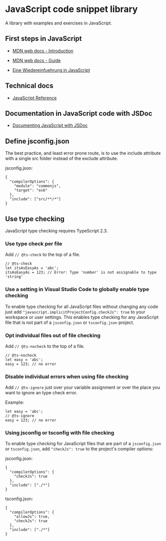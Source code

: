 # JavaScript code snippet library

A library with examples and exercises in JavaScript.

## First steps in JavaScript

- [MDN web docs - Introduction](https://developer.mozilla.org/de/docs/Web/JavaScript)

- [MDN web docs - Guide](https://developer.mozilla.org/de/docs/Web/JavaScript/Guide)

- [Eine Wiedereinfuehrung in JavaScript](https://developer.mozilla.org/de/docs/Web/JavaScript/Eine_Wiedereinfuehrung_in_JavaScript)

## Technical docs

- [JavaScript Reference](https://developer.mozilla.org/de/docs/Web/JavaScript/Reference)

## Documentation in JavaScript code with JSDoc

- [Documenting JavaScript with JSDoc](https://jsdoc.app/)

## Define jsconfig.json

The best practice, and least error prone route, is to use the include attribute with a single src folder instead of the exclude attribute.

jsconfig.json:
~~~
{
  "compilerOptions": {
    "module": "commonjs",
    "target": "es6"
  },
  "include": ["src/**/*"]
}
~~~

## Use type checking

JavaScript type checking requires TypeScript 2.3.

### Use type check per file

Add `// @ts-check` to the top of a file.

~~~
// @ts-check
let itsAsEasyAs = 'abc';
itsAsEasyAs = 123; // Error: Type 'number' is not assignable to type 'string'
~~~

### Use a setting in Visual Studio Code to globally enable type checking

To enable type checking for all JavaScript files without changing any code just add `"javascript.implicitProjectConfig.checkJs": true` to your workspace or user settings. This enables type checking for any JavaScript file that is not part of a `jsconfig.json` or `tsconfig.json` project.

### Opt individual files out of file checking

Add `// @ts-nocheck` to the top of a file.

~~~
// @ts-nocheck
let easy = 'abc';
easy = 123; // no error
~~~

### Disable individual errors when using file checking

Add `// @ts-ignore` just over your variable assignment or over the place you want to ignore an type check error.

Example:
~~~
let easy = 'abc';
// @ts-ignore
easy = 123; // no error
~~~

### Using jsconfig or tsconfig with file checking

To enable type checking for JavaScript files that are part of a `jsconfig.json` or `tsconfig.json`, add `"checkJs": true` to the project's compiler options:

jsconfig.json:
~~~
{
  "compilerOptions": {
    "checkJs": true
  },
  "include": ["./*"]
}
~~~

tsconfig.json:
~~~
{
  "compilerOptions": {
    "allowJs": true,
    "checkJs": true
  },
  "include": ["./*"]
}
~~~